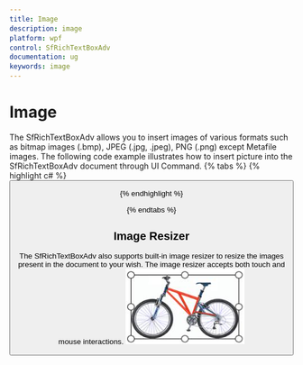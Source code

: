 ```yaml
---
title: Image
description: image
platform: wpf
control: SfRichTextBoxAdv
documentation: ug
keywords: image
---
```

# Image

The SfRichTextBoxAdv allows you to insert images of various formats such as bitmap images (.bmp), JPEG (.jpg, .jpeg), PNG (.png) except Metafile images.
The following code example illustrates how to insert picture into the SfRichTextBoxAdv document through UI Command.
{% tabs %}
{% highlight c# %}
<Button Content="Insert Picture" Command="RichTextBoxAdv:SfRichTextBoxAdv.InsertPictureCommand" CommandTarget="{Binding ElementName=richTextBoxAdv}" />


{% endhighlight %}

{% endtabs %}
## Image Resizer

The SfRichTextBoxAdv also supports built-in image resizer to resize the images present in the document to your wish. The image resizer accepts both touch and mouse interactions.
![](Image_images/Image_img1.jpeg)

